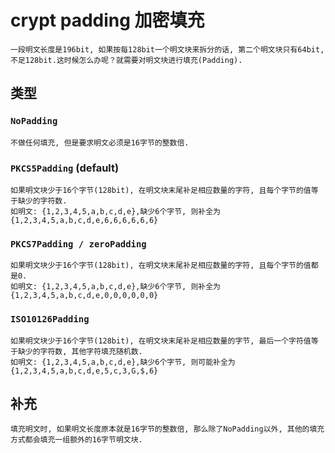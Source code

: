 # crypt padding 加密填充

    一段明文长度是196bit, 如果按每128bit一个明文块来拆分的话, 第二个明文块只有64bit, 不足128bit.这时候怎么办呢？就需要对明文块进行填充(Padding).  

## 类型

### `NoPadding`

    不做任何填充, 但是要求明文必须是16字节的整数倍.  

### `PKCS5Padding` (default)

    如果明文块少于16个字节(128bit), 在明文块末尾补足相应数量的字符, 且每个字节的值等于缺少的字符数.  
    如明文: {1,2,3,4,5,a,b,c,d,e},缺少6个字节, 则补全为{1,2,3,4,5,a,b,c,d,e,6,6,6,6,6,6}  

### `PKCS7Padding / zeroPadding`

    如果明文块少于16个字节(128bit), 在明文块末尾补足相应数量的字符, 且每个字节的值都是0.
    如明文: {1,2,3,4,5,a,b,c,d,e},缺少6个字节, 则补全为{1,2,3,4,5,a,b,c,d,e,0,0,0,0,0,0}  

### `ISO10126Padding`

    如果明文块少于16个字节(128bit), 在明文块末尾补足相应数量的字节, 最后一个字符值等于缺少的字符数, 其他字符填充随机数.  
    如明文: {1,2,3,4,5,a,b,c,d,e},缺少6个字节, 则可能补全为{1,2,3,4,5,a,b,c,d,e,5,c,3,G,$,6}  

## 补充

    填充明文时, 如果明文长度原本就是16字节的整数倍, 那么除了NoPadding以外, 其他的填充方式都会填充一组额外的16字节明文块.
